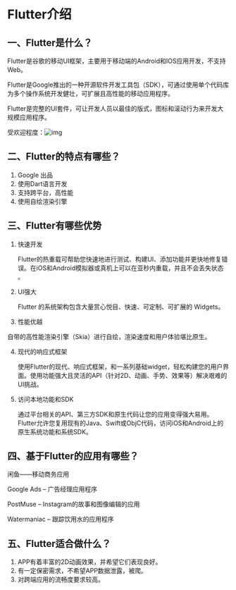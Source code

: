 # Flutter介绍
## 一、Flutter是什么？

Flutter是谷歌的移动UI框架，主要用于移动端的Android和IOS应用开发，不支持Web。

Flutter是Google推出的一种开源软件开发工具包（SDK），可通过使用单个代码库为多个操作系统开发健壮，可扩展且高性能的移动应用程序。

Flutter是完整的UI套件，可让开发人员以最佳的版式，图标和滚动行为来开发大规模应用程序。

受欢迎程度：![img](https://imgconvert.csdnimg.cn/aHR0cHM6Ly9tbWJpei5xcGljLmNuL21tYml6X3BuZy9BME8yUW1PZnhCbWFuQ2VKbXZmYklXTmQzTjFmcjFCQkNhWXpIckdacWpjWlE0U0FzZVRJb1Y3dDRpYnAxZUgwNVB0N2U5bmMyYUJJbEo2dkcxb3k5WUEvNjQw?x-oss-process=image/format,png) 

## 二、Flutter的特点有哪些？

1. Google 出品
2. 使用Dart语言开发
3. 支持跨平台，高性能
4. 使用自绘渲染引擎

## 三、Flutter有哪些优势

1. 快速开发

   Flutter的热重载可帮助您快速地进行测试、构建UI、添加功能并更快地修复错误。在iOS和Android模拟器或真机上可以在亚秒内重载，并且不会丢失状态 。

2. UI强大

   Flutter 的系统架构包含大量赏心悦目、快速、可定制、可扩展的 Widgets。 

3.  性能优越

   自带的高性能渲染引擎（Skia）进行自绘，渲染速度和用户体验堪比原生。 

4. 现代的响应式框架

   使用Flutter的现代、响应式框架，和一系列基础widget，轻松构建您的用户界面。使用功能强大且灵活的API（针对2D、动画、手势、效果等）解决艰难的UI挑战。    

5. 访问本地功能和SDK

   通过平台相关的API、第三方SDK和原生代码让您的应用变得强大易用。    Flutter允许您复用现有的Java、Swift或ObjC代码，访问iOS和Android上的原生系统功能和系统SDK。    

## 四、基于Flutter的应用有哪些？

闲鱼——移动商务应用

 Google Ads – 广告经理应用程序 

 PostMuse – Instagram的故事和图像编辑的应用 

 Watermaniac – 跟踪饮用水的应用程序 

## 五、Flutter适合做什么？

1. APP有着丰富的2D动画效果，并希望它们表现良好。
2. 有一定保密需求，不希望APP数据泄露，被爬。
3. 对跨端应用的流畅度要求较高。









